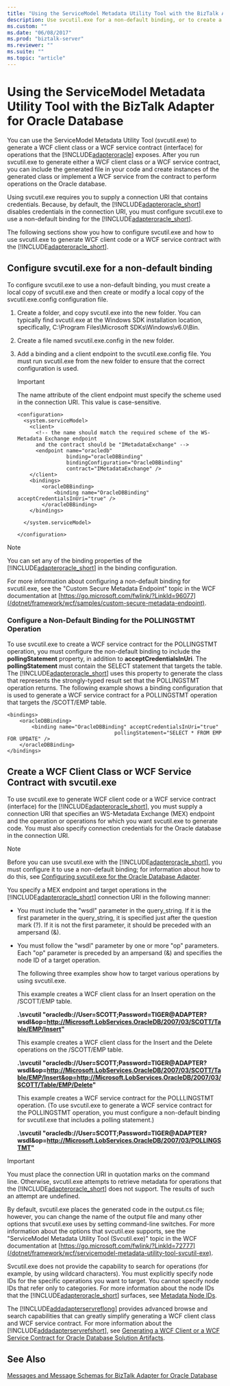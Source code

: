 ```yaml
---
title: "Using the ServiceModel Metadata Utility Tool with the BizTalk Adapter for Oracle Database in BizTalk Server"
description: Use svcutil.exe for a non-default binding, or to create a WCF Client Class or WCF Service Contract with Oracle DB adapter - BizTalk Adapter Pack (BAP)
ms.custom: ""
ms.date: "06/08/2017"
ms.prod: "biztalk-server"
ms.reviewer: ""
ms.suite: ""
ms.topic: "article"
---
```

# Using the ServiceModel Metadata Utility Tool with the BizTalk Adapter for Oracle Database

You can use the ServiceModel Metadata Utility Tool (svcutil.exe) to generate a WCF client class or a WCF service contract (interface) for operations that the [!INCLUDE[adapteroracle](../../includes/adapteroracle-md.md)] exposes. After you run svcutil.exe to generate either a WCF client class or a WCF service contract, you can include the generated file in your code and create instances of the generated class or implement a WCF service from the contract to perform operations on the Oracle database.

 Using svcutil.exe requires you to supply a connection URI that contains credentials. Because, by default, the [!INCLUDE[adapteroracle_short](../../includes/adapteroracle-short-md.md)] disables credentials in the connection URI, you must configure svcutil.exe to use a non-default binding for the [!INCLUDE[adapteroracle_short](../../includes/adapteroracle-short-md.md)].

 The following sections show you how to configure svcutil.exe and how to use svcutil.exe to generate WCF client code or a WCF service contract with the [!INCLUDE[adapteroracle_short](../../includes/adapteroracle-short-md.md)].

## <a name="BKMK_ConfigureSvcutil"></a> Configure svcutil.exe for a non-default binding

 To configure svcutil.exe to use a non-default binding, you must create a local copy of svcutil.exe and then create or modify a local copy of the svcutil.exe.config configuration file.

1.  Create a folder, and copy svcutil.exe into the new folder. You can typically find svcutil.exe at the Windows SDK installation location, specifically, C:\Program Files\Microsoft SDKs\Windows\v6.0\Bin.

2.  Create a file named svcutil.exe.config in the new folder.

3.  Add a binding and a client endpoint to the svcutil.exe.config file. You must run svcutil.exe from the new folder to ensure that the correct configuration is used.

    > [!IMPORTANT]
    >  The name attribute of the client endpoint must specify the scheme used in the connection URI. This value is case-sensitive.

    ```
    <configuration>
      <system.serviceModel>
        <client>
          <!-- the name should match the required scheme of the WS-Metadata Exchange endpoint
          and the contract should be "IMetadataExchange" -->
          <endpoint name="oracledb"
                    binding="oracleDBBinding"
                    bindingConfiguration="OracleDBBinding"
                    contract="IMetadataExchange" />
        </client>
        <bindings>
            <oracleDBBinding>
                <binding name="OracleDBBinding" acceptCredentialsInUri="true" />
            </oracleDBBinding>
        </bindings>

      </system.serviceModel>

    </configuration>
    ```

> [!NOTE]
>  You can set any of the binding properties of the [!INCLUDE[adapteroracle_short](../../includes/adapteroracle-short-md.md)] in the binding configuration.

 For more information about configuring a non-default binding for svcutil.exe, see the "Custom Secure Metadata Endpoint" topic in the WCF documentation at [https://go.microsoft.com/fwlink/?LinkId=96077](/dotnet/framework/wcf/samples/custom-secure-metadata-endpoint).

### Configure a Non-Default Binding for the POLLINGSTMT Operation
 To use svcutil.exe to create a WCF service contract for the POLLINGSTMT operation, you must configure the non-default binding to include the **pollingStatement** property, in addition to **acceptCredentialsInUri**. The **pollingStatement** must contain the SELECT statement that targets the table. The [!INCLUDE[adapteroracle_short](../../includes/adapteroracle-short-md.md)] uses this property to generate the class that represents the strongly-typed result set that the POLLINGSTMT operation returns. The following example shows a binding configuration that is used to generate a WCF service contract for a POLLINGSTMT operation that targets the /SCOTT/EMP table.

```
<bindings>
    <oracleDBBinding>
        <binding name="OracleDBBinding" acceptCredentialsInUri="true"
                                   pollingStatement="SELECT * FROM EMP FOR UPDATE" />
    </oracleDBBinding>
</bindings>
```

## Create a WCF Client Class or WCF Service Contract with svcutil.exe
 To use svcutil.exe to generate WCF client code or a WCF service contract (interface) for the [!INCLUDE[adapteroracle_short](../../includes/adapteroracle-short-md.md)], you must supply a connection URI that specifies an WS-Metadata Exchange (MEX) endpoint and the operation or operations for which you want svcutil.exe to generate code. You must also specify connection credentials for the Oracle database in the connection URI.

> [!NOTE]
>  Before you can use svcutil.exe with the [!INCLUDE[adapteroracle_short](../../includes/adapteroracle-short-md.md)], you must configure it to use a non-default binding; for information about how to do this, see [Configuring svcutil.exe for the Oracle Database Adapter](#BKMK_ConfigureSvcutil).

 You specify a MEX endpoint and target operations in the [!INCLUDE[adapteroracle_short](../../includes/adapteroracle-short-md.md)] connection URI in the following manner:

- You must include the "wsdl" parameter in the query_string. If it is the first parameter in the query_string, it is specified just after the question mark (?). If it is not the first parameter, it should be preceded with an ampersand (&).

- You must follow the "wsdl" parameter by one or more "op" parameters. Each "op" parameter is preceded by an ampersand (&) and specifies the node ID of a target operation.

  The following three examples show how to target various operations by using svcutil.exe.

  This example creates a WCF client class for an Insert operation on the /SCOTT/EMP table.

  **.\svcutil "oracledb://User=SCOTT;Password=TIGER@ADAPTER?wsdl&op=http://Microsoft.LobServices.OracleDB/2007/03/SCOTT/Table/EMP/Insert"**

  This example creates a WCF client class for the Insert and the Delete operations on the /SCOTT/EMP table.

  **.\svcutil "oracledb://User=SCOTT;Password=TIGER@ADAPTER?wsdl&op=http://Microsoft.LobServices.OracleDB/2007/03/SCOTT/Table/EMP/Insert&op=http://Microsoft.LobServices.OracleDB/2007/03/SCOTT/Table/EMP/Delete"**

  This example creates a WCF service contract for the POLLLINGSTMT operation. (To use svcutil.exe to generate a WCF service contract for the POLLINGSTMT operation, you must configure a non-default binding for svcutil.exe that includes a polling statement.)

  **.\svcutil "oracledb://User=SCOTT;Password=TIGER@ADAPTER?wsdl&op=http://Microsoft.LobServices.OracleDB/2007/03/POLLINGSTMT"**

> [!IMPORTANT]
>  You must place the connection URI in quotation marks on the command line. Otherwise, svcutil.exe attempts to retrieve metadata for operations that the [!INCLUDE[adapteroracle_short](../../includes/adapteroracle-short-md.md)] does not support. The results of such an attempt are undefined.

 By default, svcutil.exe places the generated code in the output.cs file; however, you can change the name of the output file and many other options that svcutil.exe uses by setting command-line switches. For more information about the options that svcutil.exe supports, see the "ServiceModel Metadata Utility Tool (Svcutil.exe)" topic in the WCF documentation at [https://go.microsoft.com/fwlink/?LinkId=72777](/dotnet/framework/wcf/servicemodel-metadata-utility-tool-svcutil-exe).

 Svcutil.exe does not provide the capability to search for operations (for example, by using wildcard characters). You must explicitly specify node IDs for the specific operations you want to target. You cannot specify node IDs that refer only to categories. For more information about the node IDs that the [!INCLUDE[adapteroracle_short](../../includes/adapteroracle-short-md.md)] surfaces, see [Metadata Node IDs](../../adapters-and-accelerators/adapter-oracle-database/metadata-node-ids3.md).

 The [!INCLUDE[addadapterservreflong](../../includes/addadapterservreflong-md.md)] provides advanced browse and search capabilities that can greatly simplify generating a WCF client class and WCF service contract. For more information about the [!INCLUDE[addadapterservrefshort](../../includes/addadapterservrefshort-md.md)], see [Generating a WCF Client or a WCF Service Contract for Oracle Database Solution Artifacts](../../adapters-and-accelerators/adapter-oracle-database/create-a-wcf-client-or-wcf-service-contract-for-oracle-db-solution-artifacts.md).

## See Also
 [Messages and Message Schemas for BizTalk Adapter for Oracle Database](../../adapters-and-accelerators/adapter-oracle-database/messages-and-message-schemas-for-biztalk-adapter-for-oracle-database.md)
